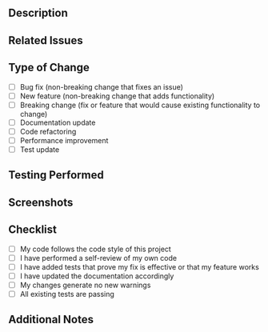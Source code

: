 <!-- 
Please use an appropriate git3moji in your PR title: https://robinpokorny.github.io/git3moji/
Examples:
- :bug: Fix signal update not triggering on nested properties
- :zap: Improve event delegation performance
- :abc: Add documentation for custom elements
-->

## Description
<!-- Describe the changes introduced by this PR -->

## Related Issues
<!-- Link any related issues using the format #ISSUE_NUMBER -->

## Type of Change
- [ ] Bug fix (non-breaking change that fixes an issue)
- [ ] New feature (non-breaking change that adds functionality)
- [ ] Breaking change (fix or feature that would cause existing functionality to change)
- [ ] Documentation update
- [ ] Code refactoring
- [ ] Performance improvement
- [ ] Test update

## Testing Performed
<!-- Describe the tests you've done to verify your changes -->

## Screenshots
<!-- If applicable, add screenshots to help explain your changes -->

## Checklist
- [ ] My code follows the code style of this project
- [ ] I have performed a self-review of my own code
- [ ] I have added tests that prove my fix is effective or that my feature works
- [ ] I have updated the documentation accordingly
- [ ] My changes generate no new warnings
- [ ] All existing tests are passing

## Additional Notes
<!-- Any additional information that might be helpful for reviewers -->